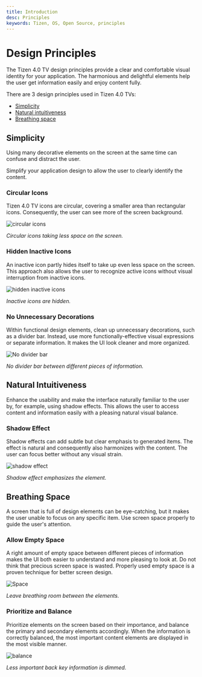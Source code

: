 ```yaml
---
title: Introduction
desc: Principles 
keywords: Tizen, OS, Open Source, principles
---
```


# Design Principles

The Tizen 4.0 TV design principles provide a clear and comfortable
visual identity for your application. The harmonious and delightful
elements help the user get information easily and enjoy content fully.

There are 3 design principles used in Tizen 4.0 TVs:

-   [Simplicity](#simplicity)
-   [Natural intuitiveness](#natural-intuitiveness)
-   [Breathing space](#breathing-space)

## Simplicity

Using many decorative elements on the screen at the same time can confuse and distract the user.

Simplify your application design to allow the user to clearly identify the content.

### Circular Icons

Tizen 4.0 TV icons are circular, covering a smaller area than
rectangular icons. Consequently, the user can see more of the screen
background.

![circular icons](media/dp_01_sim_circle_re-850x478.png)

*Circular icons taking less space on the screen.*


### Hidden Inactive Icons

An inactive icon partly hides itself to take up even less space on the screen. This approach also allows the user to recognize active icons without visual interruption from inactive icons.

![hidden inactive icons](media/dp_02_sim_hide.png)

*Inactive icons are hidden.*


### No Unnecessary Decorations

Within functional design elements, clean up unnecessary decorations, such as a divider bar. Instead, use more functionally-effective visual expressions or separate information. It makes the UI look cleaner and more organized.

![No divider bar](media/dp_03_sim_clean-850x478.png)

*No divider bar between different pieces of information.*

## Natural Intuitiveness

Enhance the usability and make the interface naturally familiar to the user by, for example, using shadow effects. This allows the user to access content and information easily with a pleasing natural visual balance.

### Shadow Effect

Shadow effects can add subtle but clear emphasis to generated items. The effect is natural and consequently also harmonizes with the content. The user can focus better without any visual strain.

![shadow effect](media/dp_04_nat_shadow_re-850x478.png)

*Shadow effect emphasizes the element.*

## Breathing Space

A screen that is full of design elements can be eye-catching, but it makes the user unable to focus on any specific item. Use screen space properly to guide the user's attention.


### Allow Empty Space

A right amount of empty space between different pieces of information makes the UI both easier to understand and more pleasing to look at. Do not think that precious screen space is wasted. Properly used empty space is a proven technique for better screen design.


![Space](media/dp_05_bre_space_re-850x478.png)

*Leave breathing room between the elements.*


### Prioritize and Balance

Prioritize elements on the screen based on their importance, and balance the primary and secondary elements accordingly. When the information is correctly balanced, the most important content elements are displayed in the most visible manner.

![balance](media/dp_06_bre_balance_re-850x106.png)

*Less important back key information is dimmed.*
